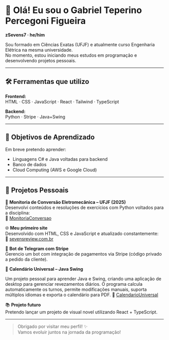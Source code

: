 # 👋 Olá! Eu sou o Gabriel Teperino Percegoni Figueira  
**zSevens7 · he/him**

Sou formado em Ciências Exatas (UFJF) e atualmente curso Engenharia Elétrica na mesma universidade.  
No momento, estou iniciando meus estudos em programação e desenvolvendo projetos pessoais.

---

## 🛠️ Ferramentas que utilizo

**Frontend:**  
HTML · CSS · JavaScript · React · Tailwind · TypeScript  

**Backend:**  
Python · Stripe · Java+Swing

---

## 🎯 Objetivos de Aprendizado

Em breve pretendo aprender:

- Linguagens C# e Java voltadas para backend  
- Banco de dados  
- Cloud Computing (AWS e Google Cloud)

---

## 🚀 Projetos Pessoais

📘 **Monitoria de Conversão Eletromecânica – UFJF (2025)**  
Desenvolvi conteúdos e resoluções de exercícios com Python voltados para a disciplina:  
🔗 [MonitoriaConversao](https://github.com/zSevens7/MonitoriaConversao)

🌐 **Meu primeiro site**  
Desenvolvido com HTML, CSS e JavaScript e atualizado constantemente:  
🔗 [sevensreview.com.br](https://sevensreview.com.br)

🤖 **Bot de Telegram com Stripe**  
Gerencio um bot com integração de pagamentos via Stripe (código privado a pedido da cliente).

📅 **Calendário Universal – Java Swing** 

Um projeto pessoal para aprender Java e Swing, criando uma aplicação de desktop para gerenciar revezamentos diários. O programa calcula automaticamente os turnos, permite modificações manuais, suporta múltiplos idiomas e exporta o calendário para PDF. 🔗 [CalendarioUniversal](https://github.com/zSevens7/CalendarioUniversal)

📚 **Projeto futuro**  
Pretendo lançar um projeto de visual novel utilizando React + TypeScript.

---

> Obrigado por visitar meu perfil! ✨  
> Vamos evoluir juntos na jornada da programação!
